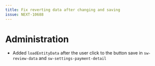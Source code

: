 ```yaml
---
title: Fix reverting data after changing and saving
issue: NEXT-10688
---
```

# Administration
*  Added `loadEntityData` after the user click to the button save in `sw-review-data` and `sw-settings-payment-detail`
